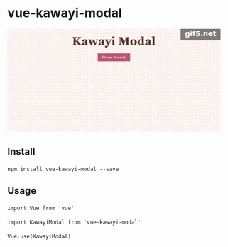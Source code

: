 # vue-kawayi-modal

![demo](https://github.com/tclyjy/vue-kawayi-modal/blob/master/examples/assets/demo.gif?raw=true)  

## Install 
```
npm install vue-kawayi-modal --save
```

## Usage
```
import Vue from 'vue'

import KawayiModal from 'vue-kawayi-modal'

Vue.use(KawayiModal)
```